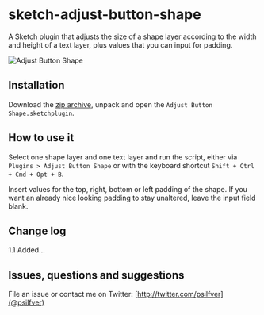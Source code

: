 # sketch-adjust-button-shape

 A Sketch plugin that adjusts the size of a shape layer according to the width and height of a text layer, plus values that you can input for padding.

![Adjust Button Shape](https://dl.dropboxusercontent.com/u/3943672/adjust_button_shape.gif)

## Installation

Download the [zip archive](https://github.com/psilfver/sketch-adjust-button-shape/archive/master.zip), unpack and open the `Adjust Button Shape.sketchplugin`.

## How to use it

Select one shape layer and one text layer and run the script, either via `Plugins > Adjust Button Shape` or with the keyboard shortcut `Shift + Ctrl + Cmd + Opt + B`.

Insert values for the top, right, bottom or left padding of the shape. If you want an already nice looking padding to stay unaltered, leave the input field blank.

## Change log

1.1 Added…

## Issues, questions and suggestions

File an issue or contact me on Twitter: [http://twitter.com/psilfver](@psilfver)